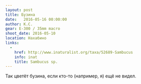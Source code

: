 ```yaml
---
layout: post
title: Бузина
date:   2016-05-16 00:00:00
author: К.С.
gear: E-300 / 35mm macro
shoot_date: 2016-05-10
location: Нахабино
links:
  -
    href: http://www.inaturalist.org/taxa/52689-Sambucus
    info: inat
    title: Sambucus sp.
---
```


Так цветёт бузина, если кто-то (например, я) ещё не видел.
